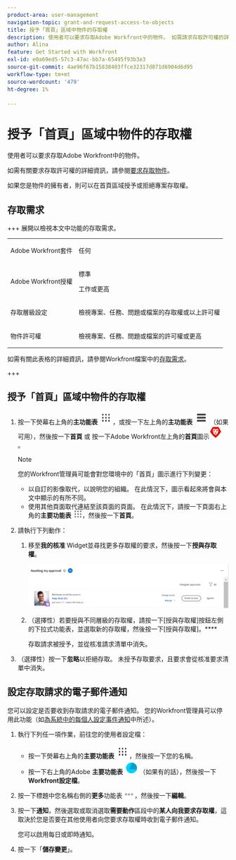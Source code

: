 ```yaml
---
product-area: user-management
navigation-topic: grant-and-request-access-to-objects
title: 授予「首頁」區域中物件的存取權
description: 使用者可以要求存取Adobe Workfront中的物件。 如需請求存取許可權的詳細資訊，請參閱請求物件的存取許可權。
author: Alina
feature: Get Started with Workfront
exl-id: e0a69ed5-57c3-47ac-bb7a-65495f93b3e3
source-git-commit: 4ae96f67b15838403ffce32317d871d6904d6d95
workflow-type: tm+mt
source-wordcount: '479'
ht-degree: 1%

---
```


# 授予「首頁」區域中物件的存取權

<!--Audited: 10/2024-->

使用者可以要求存取Adobe Workfront中的物件。

如需有關要求存取許可權的詳細資訊，請參閱[要求存取物件](../../workfront-basics/grant-and-request-access-to-objects/request-access.md)。

如果您是物件的擁有者，則可以在首頁區域授予或拒絕專案存取權。

## 存取需求

+++ 展開以檢視本文中功能的存取需求。 

<table style="table-layout:auto"> 
 <col> 
 <col> 
 <tbody> 
  <tr> 
   <td role="rowheader">Adobe Workfront套件</td> 
   <td> <p>任何 </p> </td> 
  </tr> 
  <tr> 
   <td role="rowheader">Adobe Workfront授權</td> 
   <td> <p>標準</p> 
   <p>工作或更高</p>
   </td> 
  </tr> 
  <tr> 
   <td role="rowheader">存取層級設定</td> 
   <td> <p>檢視專案、任務、問題或檔案的存取權或以上許可權</p> </td> 
  </tr> 
  <tr> 
   <td role="rowheader">物件許可權</td> 
   <td> <p>檢視專案、任務、問題或檔案的許可權或更高</p> </td> 
  </tr> 
 </tbody> 
</table>

如需有關此表格的詳細資訊，請參閱Workfront檔案中的[存取需求](/help/quicksilver/administration-and-setup/add-users/access-levels-and-object-permissions/access-level-requirements-in-documentation.md)。

+++

## 授予「首頁」區域中物件的存取權

1. 按一下熒幕右上角的&#x200B;**主功能表** ![](assets/dots-main-menu.png)，或按一下左上角的&#x200B;**主功能表** ![](assets/lines-main-menu.png) （如果可用），然後按一下&#x200B;**首頁**
或
按一下Adobe Workfront左上角的**首頁**&#x200B;圖示![](assets/home-icon-30x29.png)。

   >[!NOTE]
   >
   >您的Workfront管理員可能會對您環境中的「首頁」圖示進行下列變更：
   >
   >* 以自訂的影像取代，以說明您的組織。 在此情況下，圖示看起來將會與本文中顯示的有所不同。
   >* 使用其他頁面取代連結至該頁面的頁面。 在此情況下，請按一下頁面右上角的&#x200B;**主要功能表** ![](assets/main-menu-icon.png)，然後按一下&#x200B;**首頁**。

1. 請執行下列動作：

   1. 移至&#x200B;**我的核准** Widget並尋找更多存取權的要求，然後按一下&#x200B;**授與存取權**。

      ![核准請求](assets/request-for-access-to-project-in-new-home-approvals-widget.png)

   1. （選擇性）若要授與不同層級的存取權，請按一下[授與存取權]按鈕左側的下拉式功能表，並選取新的存取權，然後按一下[授與存取權]。****

      存取請求被授予，並從核准請求清單中消失。

1. （選擇性）按一下&#x200B;**忽略**&#x200B;以拒絕存取。 未授予存取要求，且要求會從核准要求清單中消失。

## 設定存取請求的電子郵件通知

您可以設定是否要收到存取請求的電子郵件通知。 您的Workfront管理員可以停用此功能（如[為系統中的每個人設定事件通知](../../administration-and-setup/manage-workfront/emails/configure-event-notifications-for-everyone-in-the-system.md)中所述）。

1. 執行下列任一項作業，前往您的使用者設定檔：

   * 按一下熒幕右上角的&#x200B;**主要功能表** ![](assets/dots-main-menu.png)，然後按一下您的名稱。
   * 按一下右上角的Adobe **主要功能表** ![設定檔圖示](assets/adobe-blue-main-menu.png) （如果有的話），然後按一下&#x200B;**Workfront設定檔**。

1. 按一下標題中您名稱右側的&#x200B;**更多**&#x200B;功能表![更多圖示](assets/more-icon.png)，然後按一下&#x200B;**編輯**。
1. 按一下&#x200B;**通知**，然後選取或取消選取&#x200B;**需要動作**&#x200B;區段中的&#x200B;**某人向我要求存取權**，這取決於您是否要在其他使用者向您要求存取權時收到電子郵件通知。

   您可以啟用每日或即時通知。

1. 按一下「**儲存變更**」。
